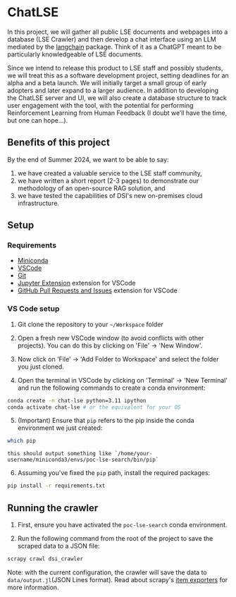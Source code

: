 # ChatLSE

In this project, we will gather all public LSE documents and webpages into a database (LSE Crawler) and then develop a chat interface using an LLM mediated by the [langchain](https://python.langchain.com/v0.2/docs/introduction/) package. Think of it as a ChatGPT meant to be particularly knowledgeable of LSE documents.

Since we intend to release this product to LSE staff and possibly students, we will treat this as a software development project, setting deadlines for an alpha and a beta launch. We will initially target a small group of early adopters and later expand to a larger audience. In addition to developing the ChatLSE server and UI, we will also create a database structure to track user engagement with the tool, with the potential for performing Reinforcement Learning from Human Feedback (I doubt we’ll have the time, but one can hope…).

## Benefits of this project

By the end of Summer 2024, we want to be able to say:

1) we have created a valuable service to the LSE staff community,
2) we have written a short report (2-3 pages) to demonstrate our methodology of an open-source RAG solution, and
3) we have tested the capabilities of DSI's new on-premises cloud infrastructure.

## Setup

### Requirements

- [Miniconda](https://docs.conda.io/en/latest/miniconda.html)
- [VSCode](https://code.visualstudio.com/)
- [Git](https://git-scm.com/)
- [Jupyter Extension](https://marketplace.visualstudio.com/items?itemName=ms-toolsai.jupyter) extension for VSCode
- [GitHub Pull Requests and Issues](https://marketplace.visualstudio.com/items?itemName=GitHub.vscode-pull-request-github) extension for VSCode

### VS Code setup

1. Git clone the repository to your `~/Workspace` folder

2. Open a fresh new VSCode window (to avoid conflicts with other projects). You can do this by clicking on 'File' -> 'New Window'.

3. Now click on 'File' -> 'Add Folder to Workspace' and select the folder you just cloned.

4. Open the terminal in VSCode by clicking on 'Terminal' -> 'New Terminal' and run the following commands to create a conda environment:

```bash
conda create -n chat-lse python=3.11 ipython
conda activate chat-lse # or the equivalent for your OS
```

5. (Important) Ensure that `pip` refers to the pip inside the conda environment we just created:

```bash
which pip
```

    this should output something like `/home/your-username/miniconda3/envs/poc-lse-search/bin/pip`

6. Assuming you've fixed the `pip` path, install the required packages:

```bash
pip install -r requirements.txt
```

## Running the crawler

1. First, ensure you have activated the `poc-lse-search` conda environment.

2. Run the following command from the root of the project to save the scraped data to a JSON file:

```bash
scrapy crawl dsi_crawler
```

Note: with the current configuration, the crawler will save the data to `data/output.jl`(JSON Lines format). Read about scrapy's [item exporters](https://docs.scrapy.org/en/latest/topics/exporters.html#using-item-exporters) for more information.

